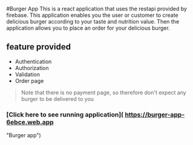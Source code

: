 #Burger App
This is a react application that uses the restapi provided by firebase.
This application enables you the user or customer to create delicious burger according to your taste and nutrition value. Then the application allows you to place an order for your delicious burger. 
## feature provided
* Authentication
* Authorization
* Validation
* Order page

> Note that there is no payment page, so therefore don't expect any burger to be delivered to you
### [Click here to see running application]( https://burger-app-6ebce.web.app
"Burger app")
